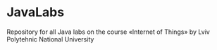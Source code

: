# JavaLabs
Repository for all Java labs on the course «Internet of Things» by Lviv Polytehnic National University
